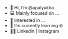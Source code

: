 - 👋 Hi, I’m @apalyukha
- 💻 Mainly focused on ...
- 🔭 Interested in ...
- 🌱 I’m currently learning 🤓
- 👨‍💻 Linkedin | Instagram
